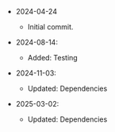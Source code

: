 
* 2024-04-24
	* Initial commit.

* 2024-08-14:
	* Added: Testing

* 2024-11-03:
	* Updated: Dependencies

* 2025-03-02:
	* Updated: Dependencies

